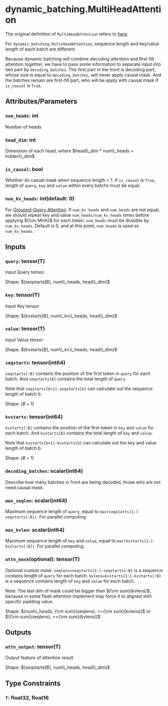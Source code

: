 # dynamic_batching.MultiHeadAttention

The original definition of `MultiHeadAttention` refers to [here](../MultiHeadAttention.md).

For `dynamic_batching.MultiHeadAttention`, sequence length and key/value length of each batch are different.

Because dynamic batching will combine decoding attention and first-fill attention together, we have to pass some information to separate input into two part by `decoding_batches`.
The first part in the front is decoding part, whose size is equal to `decoding_batches`, will never apply causal mask. And the batches remain are first-fill part, who will be apply with causal mask if `is_causal` is `True`.

## Attributes/Parameters

### `num_heads`: int

Number of heads

### `head_dim`: int

Dimension of each head, where $head\\_dim * num\\_heads = hidden\\_dim$

### `is_causal`: bool

Whether do casual mask when sequence length > 1. If `is_causal` is `True`, length of `query`, `key` and `value` within every batchs must be equal.

### `num_kv_heads`: int(default: 0)

For [Grouped-Query Attention](https://arxiv.org/pdf/2305.13245.pdf). If `num_kv_heads` and `num_heads` are not equal, we should repeat key and value `num_heads/num_kv_heads` times before applying ${\rm MHA}$ for each token. `num_heads` must be divisible by `num_kv_heads`. Default is 0, and at this point, `num_heads` is used as `num_kv_heads`.

## Inputs

### `query`: tensor(T)

Input Query tensor

Shape: $(seqstarts[B], num\\_heads, head\\_dim)$
### `key`: tensor(T)

Input Key tensor

Shape: $(kvstarts[B], num\\_kv\\_heads, head\\_dim)$

### `value`: tensor(T)

Input Value tensor

Shape: $(kvstarts[B], num\\_kv\\_heads, head\\_dim)$

### `seqstarts`: tensor(int64)

`seqstarts[:B]` contains the position of the first token in `query` for each batch. And `seqstarts[B]` contains the total length of `query`.

Note that `seqstarts[b+1]-seqstarts[b]` can calculate out the sequence length of batch $b$.

Shape: $(B+1)$

### `kvstarts`: tensor(int64)

`kvstarts[:B]` contains the position of the first token in `key` and `value` for each batch. And `kvstarts[B]` contains the total length of `key` and `value`.

Note that `kvstarts[b+1]-kvstarts[b]` can calculate out the key and value length of batch $b$.

Shape: $(B+1)$

### `decoding_batches`: scalar(int64)

Describe how many batches in front are being decoded, those who are not need causal mask.

### `max_seqlen`: scalar(int64)

Maximum sequence length of `query`, equal to `max(seqstarts[1:]-seqstarts[:B])`. For parallel computing.

### `max_kvlen`: scalar(int64)

Maximum sequence length of `key` and `value`, equal to `max(kvstarts[1:]-kvstarts[:B])`. For parallel computing.

### `attn_mask`(optional): tensor(T)

Optional custom mask.
`seqlens=seqstarts[1:]-seqstarts[:B]` is a sequence contains length of `query` for each batch.
`kvlens=kvstarts[1:]-kvstarts[:B]` is a sequence contains length of `key` and `value` for each batch.

Note: The last dim of mask could be bigger than ${\rm sum}(kvlens)$, because in some flash attention implement may force it to aligned with specific padding value.

Shape: $(num\\_heads, {\rm sum}(seqlens), >={\rm sum}(kvlens))$ or $({\rm sum}(seqlens), >={\rm sum}(kvlens))$

## Outputs

### `attn_output`: tensor(T)

Output feature of attention result

Shape: $(seqstarts[B], num\\_heads, head\\_dim)$

## Type Constraints

### `T`: float32, float16
